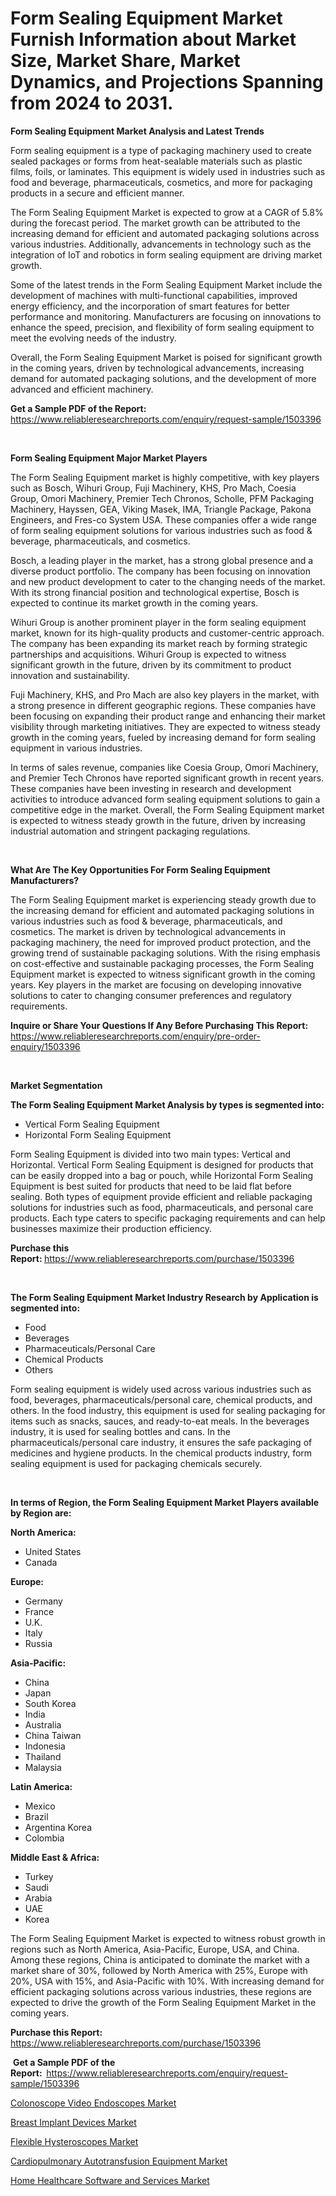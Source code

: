 <p><h1>Form Sealing Equipment Market Furnish Information about Market Size, Market Share, Market Dynamics, and Projections Spanning from 2024 to 2031.</h1></p><p><strong>Form Sealing Equipment Market Analysis and Latest Trends</strong></p>
<p><p>Form sealing equipment is a type of packaging machinery used to create sealed packages or forms from heat-sealable materials such as plastic films, foils, or laminates. This equipment is widely used in industries such as food and beverage, pharmaceuticals, cosmetics, and more for packaging products in a secure and efficient manner.</p><p>The Form Sealing Equipment Market is expected to grow at a CAGR of 5.8% during the forecast period. The market growth can be attributed to the increasing demand for efficient and automated packaging solutions across various industries. Additionally, advancements in technology such as the integration of IoT and robotics in form sealing equipment are driving market growth.</p><p>Some of the latest trends in the Form Sealing Equipment Market include the development of machines with multi-functional capabilities, improved energy efficiency, and the incorporation of smart features for better performance and monitoring. Manufacturers are focusing on innovations to enhance the speed, precision, and flexibility of form sealing equipment to meet the evolving needs of the industry.</p><p>Overall, the Form Sealing Equipment Market is poised for significant growth in the coming years, driven by technological advancements, increasing demand for automated packaging solutions, and the development of more advanced and efficient machinery.</p></p>
<p><strong>Get a Sample PDF of the Report:&nbsp;</strong> <a href="https://www.reliableresearchreports.com/enquiry/request-sample/1503396">https://www.reliableresearchreports.com/enquiry/request-sample/1503396</a></p>
<p>&nbsp;</p>
<p><strong>Form Sealing Equipment Major Market Players</strong></p>
<p><p>The Form Sealing Equipment market is highly competitive, with key players such as Bosch, Wihuri Group, Fuji Machinery, KHS, Pro Mach, Coesia Group, Omori Machinery, Premier Tech Chronos, Scholle, PFM Packaging Machinery, Hayssen, GEA, Viking Masek, IMA, Triangle Package, Pakona Engineers, and Fres-co System USA. These companies offer a wide range of form sealing equipment solutions for various industries such as food & beverage, pharmaceuticals, and cosmetics.</p><p>Bosch, a leading player in the market, has a strong global presence and a diverse product portfolio. The company has been focusing on innovation and new product development to cater to the changing needs of the market. With its strong financial position and technological expertise, Bosch is expected to continue its market growth in the coming years.</p><p>Wihuri Group is another prominent player in the form sealing equipment market, known for its high-quality products and customer-centric approach. The company has been expanding its market reach by forming strategic partnerships and acquisitions. Wihuri Group is expected to witness significant growth in the future, driven by its commitment to product innovation and sustainability.</p><p>Fuji Machinery, KHS, and Pro Mach are also key players in the market, with a strong presence in different geographic regions. These companies have been focusing on expanding their product range and enhancing their market visibility through marketing initiatives. They are expected to witness steady growth in the coming years, fueled by increasing demand for form sealing equipment in various industries.</p><p>In terms of sales revenue, companies like Coesia Group, Omori Machinery, and Premier Tech Chronos have reported significant growth in recent years. These companies have been investing in research and development activities to introduce advanced form sealing equipment solutions to gain a competitive edge in the market. Overall, the Form Sealing Equipment market is expected to witness steady growth in the future, driven by increasing industrial automation and stringent packaging regulations.</p></p>
<p>&nbsp;</p>
<p><strong>What Are The Key Opportunities For Form Sealing Equipment Manufacturers?</strong></p>
<p><p>The Form Sealing Equipment market is experiencing steady growth due to the increasing demand for efficient and automated packaging solutions in various industries such as food & beverage, pharmaceuticals, and cosmetics. The market is driven by technological advancements in packaging machinery, the need for improved product protection, and the growing trend of sustainable packaging solutions. With the rising emphasis on cost-effective and sustainable packaging processes, the Form Sealing Equipment market is expected to witness significant growth in the coming years. Key players in the market are focusing on developing innovative solutions to cater to changing consumer preferences and regulatory requirements.</p></p>
<p><strong>Inquire or Share Your Questions If Any Before Purchasing This Report:</strong> <a href="https://www.reliableresearchreports.com/enquiry/pre-order-enquiry/1503396">https://www.reliableresearchreports.com/enquiry/pre-order-enquiry/1503396</a></p>
<p>&nbsp;</p>
<p><strong>Market Segmentation</strong></p>
<p><strong>The Form Sealing Equipment Market Analysis by types is segmented into:</strong></p>
<p><ul><li>Vertical Form Sealing Equipment</li><li>Horizontal Form Sealing Equipment</li></ul></p>
<p><p>Form Sealing Equipment is divided into two main types: Vertical and Horizontal. Vertical Form Sealing Equipment is designed for products that can be easily dropped into a bag or pouch, while Horizontal Form Sealing Equipment is best suited for products that need to be laid flat before sealing. Both types of equipment provide efficient and reliable packaging solutions for industries such as food, pharmaceuticals, and personal care products. Each type caters to specific packaging requirements and can help businesses maximize their production efficiency.</p></p>
<p><strong>Purchase this Report:&nbsp;</strong><a href="https://www.reliableresearchreports.com/purchase/1503396">https://www.reliableresearchreports.com/purchase/1503396</a></p>
<p>&nbsp;</p>
<p><strong>The Form Sealing Equipment Market Industry Research by Application is segmented into:</strong></p>
<p><ul><li>Food</li><li>Beverages</li><li>Pharmaceuticals/Personal Care</li><li>Chemical Products</li><li>Others</li></ul></p>
<p><p>Form sealing equipment is widely used across various industries such as food, beverages, pharmaceuticals/personal care, chemical products, and others. In the food industry, this equipment is used for sealing packaging for items such as snacks, sauces, and ready-to-eat meals. In the beverages industry, it is used for sealing bottles and cans. In the pharmaceuticals/personal care industry, it ensures the safe packaging of medicines and hygiene products. In the chemical products industry, form sealing equipment is used for packaging chemicals securely.</p></p>
<p>&nbsp;</p>
<p><strong>In terms of Region, the Form Sealing Equipment Market Players available by Region are:</strong></p>
<p>
    <p> <strong> North America: </strong>
        <ul>
            <li>United States</li>
            <li>Canada</li>
        </ul>
        </p> 
    <p> <strong> Europe: </strong>
        <ul>
            <li>Germany</li>
            <li>France</li>
            <li>U.K.</li>
            <li>Italy</li>
            <li>Russia</li>
        </ul>
        </p> 
    <p> <strong> Asia-Pacific: </strong>
        <ul>
            <li>China</li>
            <li>Japan</li>
            <li>South Korea</li>
            <li>India</li>
            <li>Australia</li>
            <li>China Taiwan</li>
            <li>Indonesia</li>
            <li>Thailand</li>
            <li>Malaysia</li>
        </ul>
        </p> 
    <p> <strong> Latin America: </strong>
        <ul>
            <li>Mexico</li>
            <li>Brazil</li>
            <li>Argentina Korea</li>
            <li>Colombia</li>
        </ul>
        </p> 
    <p> <strong> Middle East & Africa: </strong>
        <ul>
            <li>Turkey</li>
            <li>Saudi</li>
            <li>Arabia</li>
            <li>UAE</li>
            <li>Korea</li>
        </ul>
    </p>
    </p>
<p><p>The Form Sealing Equipment Market is expected to witness robust growth in regions such as North America, Asia-Pacific, Europe, USA, and China. Among these regions, China is anticipated to dominate the market with a market share of 30%, followed by North America with 25%, Europe with 20%, USA with 15%, and Asia-Pacific with 10%. With increasing demand for efficient packaging solutions across various industries, these regions are expected to drive the growth of the Form Sealing Equipment Market in the coming years.</p></p>
<p><strong>Purchase this Report: </strong><a href="https://www.reliableresearchreports.com/purchase/1503396">https://www.reliableresearchreports.com/purchase/1503396</a></p>
<p>&nbsp;<strong>Get a Sample PDF of the Report:&nbsp;&nbsp;</strong><a href="https://www.reliableresearchreports.com/enquiry/request-sample/1503396">https://www.reliableresearchreports.com/enquiry/request-sample/1503396</a></p>
<p><strong></strong></p>
<p><p><a href="https://medium.com/@suepiper766/colonoscope-video-endoscopes-market-analysis-and-sze-forecasted-for-period-from-2024-to-2031-a3555ac9e3d6">Colonoscope Video Endoscopes Market</a></p><p><a href="https://medium.com/@suepiper766/breast-implant-devices-market-analysis-and-sze-forecasted-for-period-from-2024-to-2031-477ebf29f242">Breast Implant Devices Market</a></p><p><a href="https://medium.com/@suepiper766/flexible-hysteroscopes-market-size-and-market-trends-complete-industry-overview-2024-to-2031-9b4c770c0c95">Flexible Hysteroscopes Market</a></p><p><a href="https://github.com/sofayahoo2023/Market-Research-Report-List-3/blob/main/cardiopulmonary-autotransfusion-equipment-market.md">Cardiopulmonary Autotransfusion Equipment Market</a></p><p><a href="https://github.com/joannesouthgate/Market-Research-Report-List-1/blob/main/home-healthcare-software-and-services-market.md">Home Healthcare Software and Services Market</a></p></p>